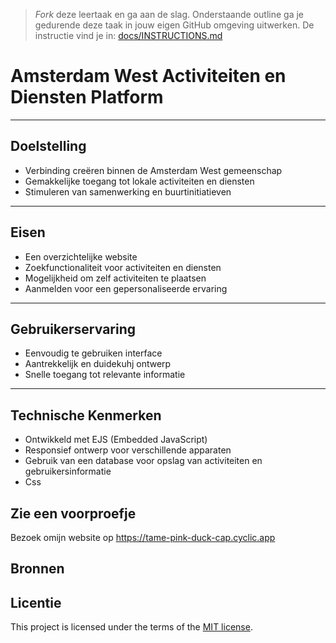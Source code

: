 > _Fork_ deze leertaak en ga aan de slag. Onderstaande outline ga je gedurende deze taak in jouw eigen GitHub omgeving uitwerken. De instructie vind je in: [docs/INSTRUCTIONS.md](docs/INSTRUCTIONS.md)


# Amsterdam West Activiteiten en Diensten Platform

---

## Doelstelling

- Verbinding creëren binnen de Amsterdam West gemeenschap
- Gemakkelijke toegang tot lokale activiteiten en diensten
- Stimuleren van samenwerking en buurtinitiatieven

---

## Eisen

- Een overzichtelijke website
- Zoekfunctionaliteit voor activiteiten en diensten
- Mogelijkheid om zelf activiteiten te plaatsen
- Aanmelden voor een gepersonaliseerde ervaring

---

## Gebruikerservaring

- Eenvoudig te gebruiken interface
- Aantrekkelijk en duidekuhj ontwerp
- Snelle toegang tot relevante informatie

---

## Technische Kenmerken

- Ontwikkeld met EJS (Embedded JavaScript)
- Responsief ontwerp voor verschillende apparaten
- Gebruik van een database voor opslag van activiteiten en gebruikersinformatie
- Css


## Zie een voorproefje

Bezoek omijn website op https://tame-pink-duck-cap.cyclic.app


## Bronnen

## Licentie

This project is licensed under the terms of the [MIT license](./LICENSE).
